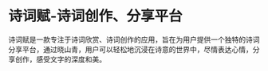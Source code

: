 # 诗词赋-诗词创作、分享平台
诗词赋是一款专注于诗词欣赏、诗词创作的应用，旨在为用户提供一个独特的诗词分享平台，通过晓山青，用户可以轻松地沉浸在诗意的世界中，尽情表达心情，分享创作，感受文字的深度和美。
